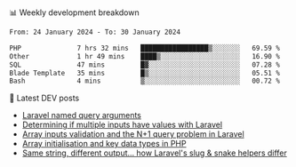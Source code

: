 📊 Weekly development breakdown
<!--START_SECTION:waka-->

```txt
From: 24 January 2024 - To: 30 January 2024

PHP              7 hrs 32 mins   █████████████████▒░░░░░░░   69.59 %
Other            1 hr 49 mins    ████▒░░░░░░░░░░░░░░░░░░░░   16.90 %
SQL              47 mins         █▓░░░░░░░░░░░░░░░░░░░░░░░   07.28 %
Blade Template   35 mins         █▒░░░░░░░░░░░░░░░░░░░░░░░   05.51 %
Bash             4 mins          ▒░░░░░░░░░░░░░░░░░░░░░░░░   00.72 %
```

<!--END_SECTION:waka-->

📕 Latest DEV posts
<!-- BLOG-POST-LIST:START -->
- [Laravel named query arguments](https://dev.to/michaelvickersuk/laravel-named-query-arguments-28kd)
- [Determining if multiple inputs have values with Laravel](https://dev.to/michaelvickersuk/determining-if-multiple-inputs-have-values-with-laravel-km6)
- [Array inputs validation and the N+1 query problem in Laravel](https://dev.to/michaelvickersuk/array-inputs-validation-and-the-n1-query-problem-in-laravel-2agb)
- [Array initialisation and key data types in PHP](https://dev.to/michaelvickersuk/array-initialisation-and-key-data-types-in-php-1e5b)
- [Same string, different output... how Laravel&#39;s slug &amp; snake helpers differ](https://dev.to/michaelvickersuk/same-string-different-output-how-laravels-slug-snake-helpers-differ-1ccj)
<!-- BLOG-POST-LIST:END -->
